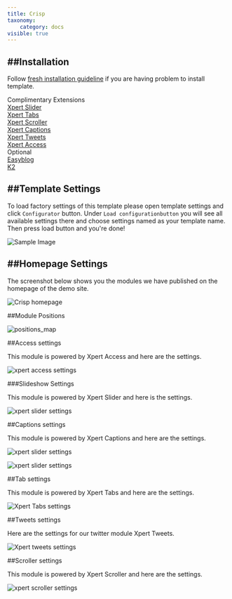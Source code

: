 ```yaml
---
title: Crisp
taxonomy:
    category: docs
visible: true
---
```


##Installation
----------
Follow [fresh installation guideline](http://www.themexpert.com/documentation/expose-framework/getting-started) if you are having problem to install template.


<div class="row">
	<div class="col-md-6">
		<div class="panel panel-primary">
  <!-- Default panel contents -->
  <div class="panel-heading">Complimentary Extensions</div>

  <!-- List group -->
  <div class="list-group">
    <div><a class="list-group-item" href="http://www.themexpert.com/joomla/extensions/xpert-slider">Xpert Slider</a></div>
    <div><a class="list-group-item" href="http://www.themexpert.com/joomla-extensions/xpert-tabss">Xpert Tabs</a></div>
    <div><a class="list-group-item" href="http://www.themexpert.com/joomla-extensions/xpert-scroller">Xpert Scroller</a></div>
    <div><a class="list-group-item" href="http://www.themexpert.com/joomla/extensions/xpert-captions">Xpert Captions</a></div>
    <div><a class="list-group-item" href="http://www.themexpert.com/joomla/extensions/xpert-tweets">Xpert Tweets</a></div>
    <div><a class="list-group-item" href="http://www.themexpert.com/joomla/extensions/xpert-access">Xpert Access</a></div>
  </div>
</div>
	</div>
	<div class="col-md-6">
		<div class="panel panel-default">
  <!-- Default panel contents -->
  <div class="panel-heading">Optional</div>
  <!-- List group -->
  <div class="list-group">
    <div><a  class="list-group-item" href="http://stackideas.com/easyblog.html">Easyblog</a></div>
    <div><a  class="list-group-item" href="http://getk2.org/">K2</a></div>
  </div>
</div>
	</div>
</div>

</div>

##Template Settings
----------
To load factory settings of this template please open template settings and click `Configurator` button. Under `Load configurationbutton` you will see all available settings there and choose settings named as your template name. Then press load button and you're done!

![Sample Image](load-configuration.png)

##Homepage Settings
----------
The screenshot below shows you the modules we have published on the homepage of the demo site.

![Crisp homepage](home.jpg)

##Module Positions

![positions_map](https://s3.amazonaws.com/expose/positions_map.jpg)

##Access settings

This module is powered by Xpert Access and here are the settings.

![xpert access settings](xpertaccess.jpg)


###Slideshow Settings

This module is powered by Xpert Slider and here is the settings.

![xpert slider settings](xpertslider.jpg)


##Captions settings

<p>This module is powered by Xpert Captions and here are the settings.</p>

![xpert slider settings](xpertcaptions.jpg)
<p><img src="images/docs/crisp/xpertcaptions.jpg" alt="xpert slider settings" /></p>

##Tab settings

This module is powered by Xpert Tabs and here are the settings.

![Xpert Tabs settings](xperttabs.jpg)


##Tweets settings

Here are the settings for our twitter module Xpert Tweets.

![Xpert tweets settings](xperttweets.jpg)


##Scroller settings

This module is powered by Xpert Scroller and here are the settings.


![xpert scroller settings](xpertscroller.jpg)

